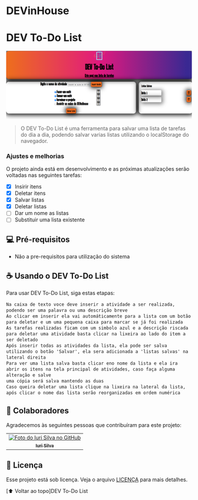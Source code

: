 # DEVinHouse
# DEV To-Do List



<img src="Captura de Tela (23).png" alt="imagem do programa">

> O DEV To-Do List é uma ferramenta para salvar uma lista de tarefas do dia a dia, podendo salvar varias listas utilizando o localStorage do navegador.

### Ajustes e melhorias

O projeto ainda está em desenvolvimento e as próximas atualizações serão voltadas nas seguintes tarefas:

- [x] Insirir itens
- [x] Deletar itens
- [x] Salvar listas
- [x] Deletar listas
- [ ] Dar um nome as listas
- [ ] Substituir uma lista existente

## 💻 Pré-requisitos

 - Não a pre-requisitos para utilização do sistema



## ☕ Usando o DEV To-Do List

Para usar DEV To-Do List, siga estas etapas:

```
Na caixa de texto voce deve inserir a atividade a ser realizada, podendo ser uma palavra ou uma descrição breve
Ao clicar em inserir ela vai automáticamente para a lista com um botão para deletar e um uma pequena caixa para marcar se já foi realizada
As tarefas realizadas ficam com um simbolo azul e a descrição riscada
para deletar uma atividade basta clicar na lixeira ao lado do item a ser deletado
Após inserir todas as atividades da lista, ela pode ser salva utilizando o botão 'Salvar', ela sera adicionada a 'listas salvas' na lateral direita
Para ver uma lista salva basta clicar eno nome da lista e ela ira abrir os itens na tela principal de atividades, caso faça alguma alteração e salve
uma cópia será salva mantendo as duas
Caso queira deletar uma lista clique na lixeira na lateral da lista, após clicar o nome das lista serão reorganizadas em ordem numérica

```




## 🤝 Colaboradores

Agradecemos às seguintes pessoas que contribuíram para este projeto:

<table>
  <tr>
    <td align="center">
      <a href="#">
        <img src="https://pt.gravatar.com/avatar/f0a681d3c89a0d7051ad5519d053b9e3" width="100px;" alt="Foto do Iuri Silva no GitHub"/><br>
        <sub>
          <b>Iuri Silva</b>
        </sub>
      </a>
    </td>
  </tr>
</table>





## 📝 Licença

Esse projeto está sob licença. Veja o arquivo [LICENÇA](LICENSE.md) para mais detalhes.

[⬆ Voltar ao topo]DEV To-Do List<br>
